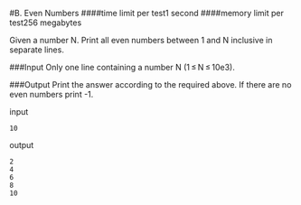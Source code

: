 #B. Even Numbers
####time limit per test1 second
####memory limit per test256 megabytes


Given a number N. Print all even numbers between 1 and N inclusive in separate lines.

###Input
Only one line containing a number N (1 ≤ N ≤ 10e3).

###Output
Print the answer according to the required above. If there are no even numbers print -1.

input
```
10
```
output
```
2
4
6
8
10
```
